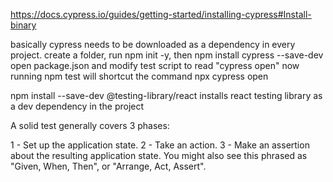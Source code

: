 https://docs.cypress.io/guides/getting-started/installing-cypress#Install-binary

basically cypress needs to be downloaded as a dependency in every project.
create a folder, run npm init -y, then npm install cypress --save-dev
open package.json and modify test script  to read "cypress open"
now running npm test will shortcut the command npx cypress open

npm install --save-dev @testing-library/react
installs react testing library as a dev dependency in the project

A solid test generally covers 3 phases:

1 - Set up the application state.
2 - Take an action.
3 - Make an assertion about the resulting application state.
You might also see this phrased as "Given, When, Then", or "Arrange, Act, Assert".